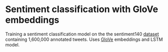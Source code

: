 # Sentiment classification with GloVe embeddings

Training a sentiment classification model on the the sentiment140 [dataset](https://www.kaggle.com/datasets/kazanova/sentiment140) containing 1,600,000 annotated tweets. Uses [GloVe](https://nlp.stanford.edu/projects/glove/) embeddings and LSTM model.


